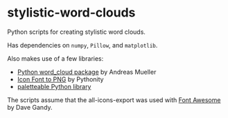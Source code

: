 # stylistic-word-clouds
Python scripts for creating stylistic word clouds.

Has dependencies on `numpy`, `Pillow`, and `matplotlib`.

Also makes use of a few libraries:

* [Python word_cloud package](https://github.com/amueller/word_cloud) by Andreas Mueller
* [Icon Font to PNG](https://github.com/Pythonity/icon-font-to-png) by Pythonity 
* [paletteable Python library](https://github.com/jiffyclub/palettable) 

The scripts assume that the all-icons-export was used with [Font Awesome](https://fortawesome.github.io/Font-Awesome/) by Dave Gandy.